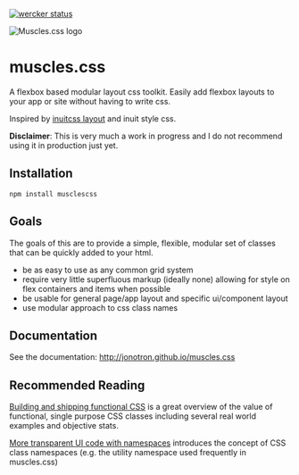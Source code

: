 [![wercker status](https://app.wercker.com/status/83e89681dd1417c2535c3573b30f2579/s/master "wercker status")](https://app.wercker.com/project/bykey/83e89681dd1417c2535c3573b30f2579)

![Muscles.css logo](https://github.com/jonotron/muscles.css/raw/master/assets/logo.png)

muscles.css
===========

A flexbox based modular layout css toolkit. Easily add flexbox layouts to your
app or site without having to write css.

Inspired by [inuitcss layout](https://github.com/inuitcss/objects.layout) and
inuit style css.

**Disclaimer**: This is very much a work in progress and I do not recommend
using it in production just yet.

Installation
------------

    npm install musclescss

Goals
-----

The goals of this are to provide a simple, flexible, modular set of classes
that can be quickly added to your html. 

* be as easy to use as any common grid system
* require very little superfluous markup (ideally none) allowing for style on 
  flex containers and items when possible
* be usable for general page/app layout and specific ui/component layout
* use modular approach to css class names

Documentation
-------------

See the documentation: http://jonotron.github.io/muscles.css

Recommended Reading
-------------------

[Building and shipping functional CSS](https://blog.colepeters.com/building-and-shipping-functional-css/) is a great overview of the value of functional, single purpose CSS classes including several real world examples and objective stats.

[More transparent UI code with namespaces](http://csswizardry.com/2015/03/more-transparent-ui-code-with-namespaces/) introduces the concept of CSS class namespaces (e.g. the utility namespace used frequently in muscles.css)


